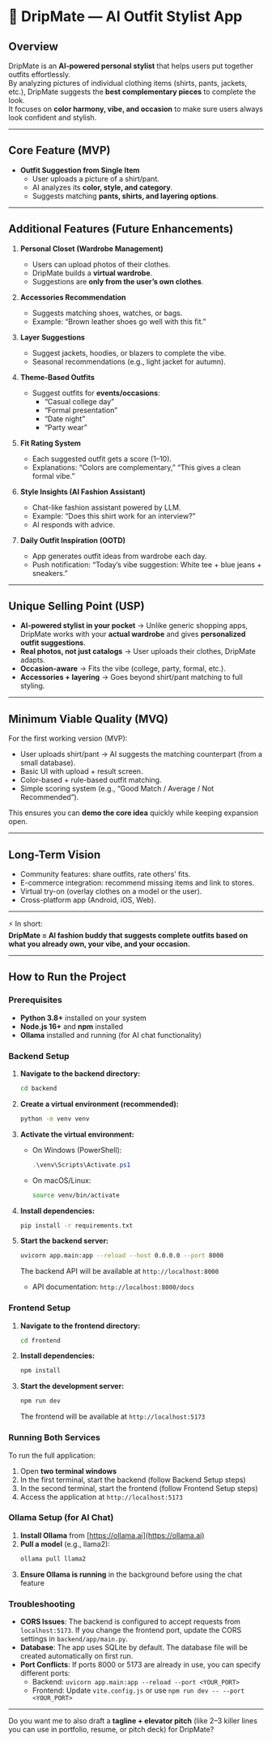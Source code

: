 # 👔 DripMate — AI Outfit Stylist App

## **Overview**

DripMate is an **AI-powered personal stylist** that helps users put together outfits effortlessly.  
By analyzing pictures of individual clothing items (shirts, pants, jackets, etc.), DripMate suggests the **best complementary pieces** to complete the look.  
It focuses on **color harmony, vibe, and occasion** to make sure users always look confident and stylish.

---

## **Core Feature (MVP)**

- **Outfit Suggestion from Single Item**
    - User uploads a picture of a shirt/pant.
    - AI analyzes its **color, style, and category**.
    - Suggests matching **pants, shirts, and layering options**.
---
## **Additional Features (Future Enhancements)**

1. **Personal Closet (Wardrobe Management)**
    - Users can upload photos of their clothes.
    - DripMate builds a **virtual wardrobe**.
    - Suggestions are **only from the user’s own clothes**.
    
2. **Accessories Recommendation**
    - Suggests matching shoes, watches, or bags.
    - Example: “Brown leather shoes go well with this fit.”
    
3. **Layer Suggestions**
    - Suggest jackets, hoodies, or blazers to complete the vibe.
    - Seasonal recommendations (e.g., light jacket for autumn).
    
4. **Theme-Based Outfits**
    - Suggest outfits for **events/occasions**:
        - “Casual college day”
        - “Formal presentation”
        - “Date night”
        - “Party wear”
    
5. **Fit Rating System**
    - Each suggested outfit gets a score (1–10).
    - Explanations: “Colors are complementary,” “This gives a clean formal vibe.”
    
6. **Style Insights (AI Fashion Assistant)**
    - Chat-like fashion assistant powered by LLM.
    - Example: “Does this shirt work for an interview?”
    - AI responds with advice.
    
7. **Daily Outfit Inspiration (OOTD)**
    - App generates outfit ideas from wardrobe each day.
    - Push notification: “Today’s vibe suggestion: White tee + blue jeans + sneakers.”

---
## **Unique Selling Point (USP)**

- **AI-powered stylist in your pocket** → Unlike generic shopping apps, DripMate works with your **actual wardrobe** and gives **personalized outfit suggestions**.
- **Real photos, not just catalogs** → User uploads their clothes, DripMate adapts.
- **Occasion-aware** → Fits the vibe (college, party, formal, etc.).
- **Accessories + layering** → Goes beyond shirt/pant matching to full styling.

---

## **Minimum Viable Quality (MVQ)**

For the first working version (MVP):
- User uploads shirt/pant → AI suggests the matching counterpart (from a small database).
- Basic UI with upload + result screen.
- Color-based + rule-based outfit matching.
- Simple scoring system (e.g., “Good Match / Average / Not Recommended”).

This ensures you can **demo the core idea** quickly while keeping expansion open.

---

## **Long-Term Vision**

- Community features: share outfits, rate others’ fits.
- E-commerce integration: recommend missing items and link to stores.
- Virtual try-on (overlay clothes on a model or the user).
- Cross-platform app (Android, iOS, Web).

---

⚡ In short:  
**DripMate = AI fashion buddy that suggests complete outfits based on what you already own, your vibe, and your occasion.**

---

## **How to Run the Project**

### **Prerequisites**
- **Python 3.8+** installed on your system
- **Node.js 16+** and **npm** installed
- **Ollama** installed and running (for AI chat functionality)

### **Backend Setup**

1. **Navigate to the backend directory:**
   ```bash
   cd backend
   ```

2. **Create a virtual environment (recommended):**
   ```bash
   python -m venv venv
   ```

3. **Activate the virtual environment:**
   - On Windows (PowerShell):
     ```powershell
     .\venv\Scripts\Activate.ps1
     ```
   - On macOS/Linux:
     ```bash
     source venv/bin/activate
     ```

4. **Install dependencies:**
   ```bash
   pip install -r requirements.txt
   ```

5. **Start the backend server:**
   ```bash
   uvicorn app.main:app --reload --host 0.0.0.0 --port 8000
   ```
   
   The backend API will be available at `http://localhost:8000`
   - API documentation: `http://localhost:8000/docs`

### **Frontend Setup**

1. **Navigate to the frontend directory:**
   ```bash
   cd frontend
   ```

2. **Install dependencies:**
   ```bash
   npm install
   ```

3. **Start the development server:**
   ```bash
   npm run dev
   ```
   
   The frontend will be available at `http://localhost:5173`

### **Running Both Services**

To run the full application:
1. Open **two terminal windows**
2. In the first terminal, start the backend (follow Backend Setup steps)
3. In the second terminal, start the frontend (follow Frontend Setup steps)
4. Access the application at `http://localhost:5173`

### **Ollama Setup (for AI Chat)**

1. **Install Ollama** from [https://ollama.ai](https://ollama.ai)
2. **Pull a model** (e.g., llama2):
   ```bash
   ollama pull llama2
   ```
3. **Ensure Ollama is running** in the background before using the chat feature

### **Troubleshooting**

- **CORS Issues**: The backend is configured to accept requests from `localhost:5173`. If you change the frontend port, update the CORS settings in `backend/app/main.py`.
- **Database**: The app uses SQLite by default. The database file will be created automatically on first run.
- **Port Conflicts**: If ports 8000 or 5173 are already in use, you can specify different ports:
  - Backend: `uvicorn app.main:app --reload --port <YOUR_PORT>`
  - Frontend: Update `vite.config.js` or use `npm run dev -- --port <YOUR_PORT>`

---

Do you want me to also draft a **tagline + elevator pitch** (like 2–3 killer lines you can use in portfolio, resume, or pitch deck) for DripMate?